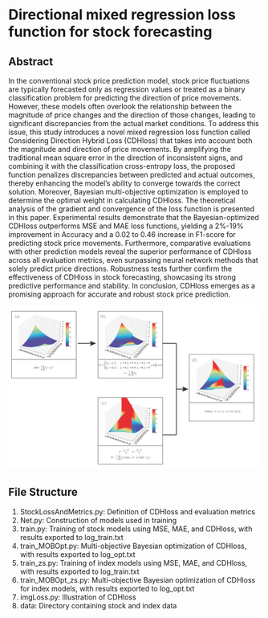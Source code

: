 # Directional mixed regression loss function for stock forecasting
## Abstract
In the conventional stock price prediction model, stock price fluctuations are typically forecasted only as regression values or treated as a binary classification problem for predicting the direction of price movements. However, these models often overlook the relationship between the magnitude of price changes and the direction of those changes, leading to significant discrepancies from the actual market conditions. To address this issue, this study introduces a novel mixed regression loss function called Considering Direction Hybrid Loss (CDHloss) that takes into account both the magnitude and direction of price movements. By amplifying the traditional mean square error in the direction of inconsistent signs, and combining it with the classification cross-entropy loss, the proposed function penalizes discrepancies between predicted and actual outcomes, thereby enhancing the model’s ability to converge towards the correct solution. Moreover, Bayesian multi-objective optimization is employed to determine the optimal weight in calculating CDHloss. The theoretical analysis of the gradient and convergence of the loss function is presented in this paper. Experimental results demonstrate that the Bayesian-optimized CDHloss outperforms MSE and MAE loss functions, yielding a 2\%-19\% improvement in Accuracy and a 0.02 to 0.46 increase in F1-score for predicting stock price movements. Furthermore, comparative evaluations with other prediction models reveal the superior performance of CDHloss across all evaluation metrics, even surpassing neural network methods that solely predict price directions. Robustness tests further confirm the effectiveness of CDHloss in stock forecasting, showcasing its strong predictive performance and stability. In conclusion, CDHloss emerges as a promising approach for accurate and robust stock price prediction.

![Architecture](./f4.jpg)

## File Structure
1. StockLossAndMetrics.py: Definition of CDHloss and evaluation metrics
2. Net.py: Construction of models used in training
3. train.py: Training of stock models using MSE, MAE, and CDHloss, with results exported to log_train.txt
4. train_MOBOpt.py: Multi-objective Bayesian optimization of CDHloss, with results exported to log_opt.txt
5. train_zs.py: Training of index models using MSE, MAE, and CDHloss, with results exported to log_train.txt
6. train_MOBOpt_zs.py: Multi-objective Bayesian optimization of CDHloss for index models, with results exported to log_opt.txt
7. imgLoss.py: Illustration of CDHloss
8. data: Directory containing stock and index data